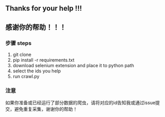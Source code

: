 ## Thanks for your help !!!
## 感谢你的帮助！！！

### 步骤 steps
1. git clone
2. pip install -r requirements.txt
3. download selenium extension and place it to python path
4. select the ids you help
5. run crawl.py



### 注意
如果你准备或已经运行了部分数据的爬虫，请将对应的id告知我或通过issue提交，避免重复采集，谢谢你的帮助！